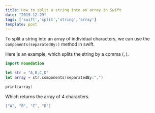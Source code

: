 ```yaml
---
title: How to split a string into an array in Swift
date: "2019-12-29"
tags: ['swift','split','string','array']
template: post
---
```


To split a string into an array of individual characters, we can use the `components(separatedBy:)`
method in swift.

Here is an example, which splits the string by a comma (`,`).

```swift
import Foundation

let str = "A,B,C,D"
let array = str.components(separatedBy:",")

print(array)
```

Which returns the array of 4 characters.

```swift
["A", "B", "C", "D"]
```
